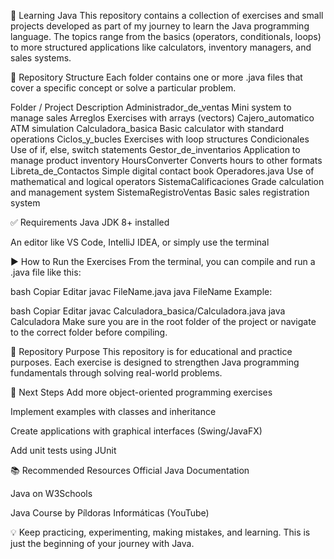 🧠 Learning Java
This repository contains a collection of exercises and small projects developed as part of my journey to learn the Java programming language. The topics range from the basics (operators, conditionals, loops) to more structured applications like calculators, inventory managers, and sales systems.

📁 Repository Structure
Each folder contains one or more .java files that cover a specific concept or solve a particular problem.

Folder / Project	Description
Administrador_de_ventas	Mini system to manage sales
Arreglos	Exercises with arrays (vectors)
Cajero_automatico	ATM simulation
Calculadora_basica	Basic calculator with standard operations
Ciclos_y_bucles	Exercises with loop structures
Condicionales	Use of if, else, switch statements
Gestor_de_inventarios	Application to manage product inventory
HoursConverter	Converts hours to other formats
Libreta_de_Contactos	Simple digital contact book
Operadores.java	Use of mathematical and logical operators
SistemaCalificaciones	Grade calculation and management system
SistemaRegistroVentas	Basic sales registration system

✅ Requirements
Java JDK 8+ installed

An editor like VS Code, IntelliJ IDEA, or simply use the terminal

▶️ How to Run the Exercises
From the terminal, you can compile and run a .java file like this:

bash
Copiar
Editar
javac FileName.java
java FileName
Example:

bash
Copiar
Editar
javac Calculadora_basica/Calculadora.java
java Calculadora
Make sure you are in the root folder of the project or navigate to the correct folder before compiling.

🎯 Repository Purpose
This repository is for educational and practice purposes. Each exercise is designed to strengthen Java programming fundamentals through solving real-world problems.

📌 Next Steps
Add more object-oriented programming exercises

Implement examples with classes and inheritance

Create applications with graphical interfaces (Swing/JavaFX)

Add unit tests using JUnit

📚 Recommended Resources
Official Java Documentation

Java on W3Schools

Java Course by Píldoras Informáticas (YouTube)

💡 Keep practicing, experimenting, making mistakes, and learning. This is just the beginning of your journey with Java.
